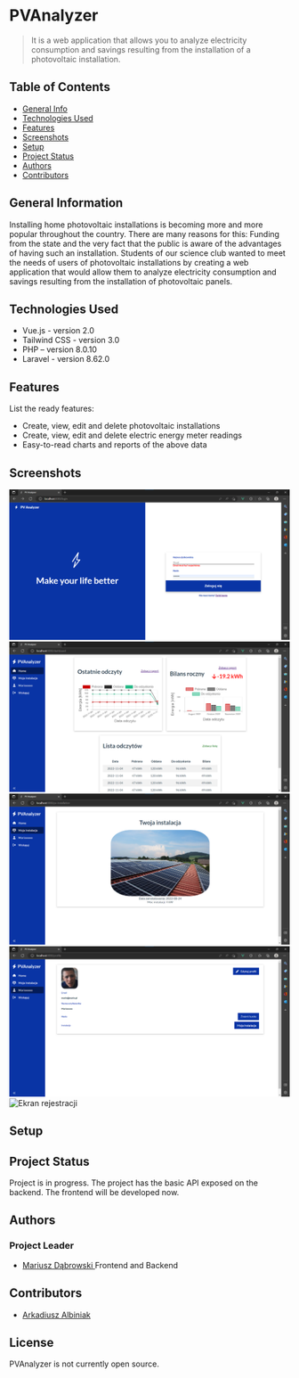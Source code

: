 # PVAnalyzer
> It is a web application that allows you to analyze electricity consumption and savings resulting from the installation of a photovoltaic installation.

## Table of Contents
* [General Info](#general-information)
* [Technologies Used](#technologies-used)
* [Features](#features)
* [Screenshots](#screenshots)
* [Setup](#setup)
* [Project Status](#project-status)
* [Authors](#authors)
* [Contributors](#contributors)

## General Information

Installing home photovoltaic installations is becoming more and more popular throughout the country. There are many reasons for this: Funding from the state and the very fact that the public is aware of the advantages of having such an installation. Students of our science club wanted to meet the needs of users of photovoltaic installations by creating a web application that would allow them to analyze electricity consumption and savings resulting from the installation of photovoltaic panels. 

## Technologies Used
- Vue.js - version 2.0
- Tailwind CSS - version 3.0
- PHP – version 8.0.10
- Laravel - version 8.62.0

## Features
List the ready features:
- Create, view, edit and delete photovoltaic installations
- Create, view, edit and delete electric energy meter readings
- Easy-to-read charts and reports of the above data

## Screenshots
![Ekran logowania](./img/login.png)
![Dashboard](./img/dashboard.png)
![Ekran instalacji](./img/installationInfo.png)
![Profil użytkownika](./img/userInfo.png)
![Ekran rejestracji](.img/register.png)

## Setup

## Project Status
Project is in progress. The project has the basic API exposed on the backend. The frontend will be developed now.

## Authors

### Project Leader
- [Mariusz Dąbrowski ](https://github.com/marioooo0o)
Frontend and Backend

## Contributors
- [Arkadiusz Albiniak](https://github.com/aretrzyk)

## License
PVAnalyzer is not currently open source.

